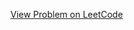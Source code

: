 [View Problem on LeetCode](https://leetcode.com/problems/longest-subsequence-with-non-zero-bitwise-xor/)